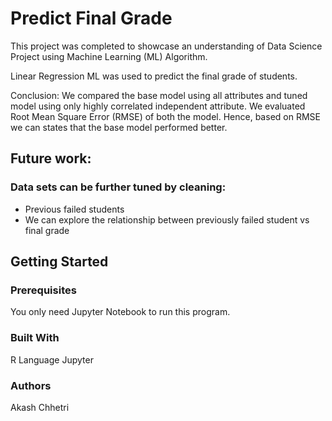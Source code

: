 # Predict Final Grade

This project was completed to showcase an understanding of Data Science Project using Machine Learning (ML) Algorithm.

Linear Regression ML was used to predict the final grade of students.

Conclusion: We compared the base model using all attributes and tuned model using only highly correlated independent attribute. We evaluated Root Mean Square Error (RMSE) of both the model. Hence, based on RMSE we can states that the base model performed better.

## Future work: 

### Data sets can be further tuned by cleaning:

- Previous failed students
- We can explore the relationship between previously failed student vs final grade

## Getting Started

### Prerequisites

You only need Jupyter Notebook to run this program.


### Built With

R Language
Jupyter 

### Authors

Akash Chhetri
